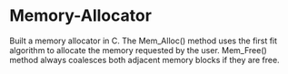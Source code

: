 # Memory-Allocator

Built a memory allocator in C. The Mem_Alloc() method uses the first fit algorithm to allocate the memory requested by the user. Mem_Free() method always coalesces both adjacent memory blocks if they are free.
